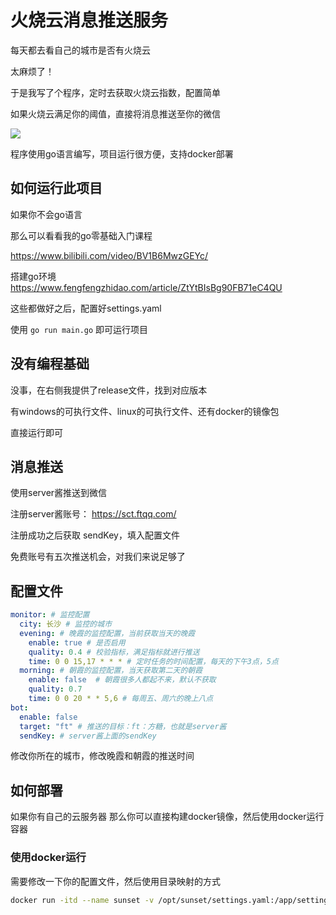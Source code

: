 # 火烧云消息推送服务

每天都去看自己的城市是否有火烧云

太麻烦了！

于是我写了个程序，定时去获取火烧云指数，配置简单

如果火烧云满足你的阈值，直接将消息推送至你的微信

![](https://image.fengfengzhidao.com/rj_10259001f2cfba6630b318de3b4d39ee065.png)


程序使用go语言编写，项目运行很方便，支持docker部署

## 如何运行此项目
如果你不会go语言

那么可以看看我的go零基础入门课程

https://www.bilibili.com/video/BV1B6MwzGEYc/

搭建go环境
https://www.fengfengzhidao.com/article/ZtYtBIsBg90FB71eC4QU

这些都做好之后，配置好settings.yaml

使用 `go run main.go` 即可运行项目


## 没有编程基础
没事，在右侧我提供了release文件，找到对应版本

有windows的可执行文件、linux的可执行文件、还有docker的镜像包

直接运行即可

## 消息推送
使用server酱推送到微信

注册server酱账号： https://sct.ftqq.com/

注册成功之后获取 sendKey，填入配置文件

免费账号有五次推送机会，对我们来说足够了

## 配置文件
```yaml
monitor: # 监控配置
  city: 长沙 # 监控的城市
  evening: # 晚霞的监控配置，当前获取当天的晚霞
    enable: true # 是否启用
    quality: 0.4 # 校验指标，满足指标就进行推送
    time: 0 0 15,17 * * * # 定时任务的时间配置，每天的下午3点，5点
  morning: # 朝霞的监控配置，当天获取第二天的朝霞
    enable: false  # 朝霞很多人都起不来，默认不获取
    quality: 0.7
    time: 0 0 20 * * 5,6 # 每周五、周六的晚上八点
bot:
  enable: false
  target: "ft" # 推送的目标：ft：方糖，也就是server酱
  sendKey: # server酱上面的sendKey
```
修改你所在的城市，修改晚霞和朝霞的推送时间


## 如何部署
如果你有自己的云服务器
那么你可以直接构建docker镜像，然后使用docker运行容器

### 使用docker运行
需要修改一下你的配置文件，然后使用目录映射的方式
```bash
docker run -itd --name sunset -v /opt/sunset/settings.yaml:/app/settings.yaml sunset:v1.0.11
```